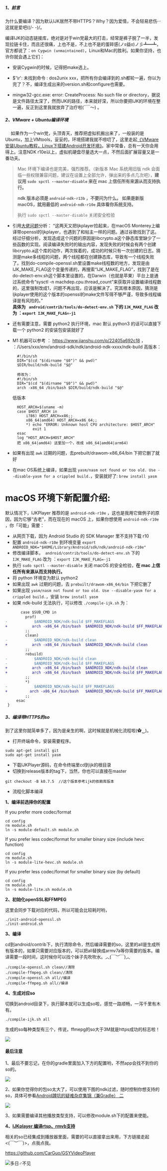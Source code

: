 
##### 1、前言

为什么要编译？因为默认IJK居然不带HTTPS？Why？因为爱情，不会轻易悲伤···这就是爱吧((/- -)/。

编译IJK的动态链接库，绝对是对于win党最大的打击，经常是裤子脱了一半，发现拉链卡住，而且还很痛，上也不是，不上也不是的蛋碎感(ノಠ益ಠ)ノ彡┻━┻，官方都说了：```on Cygwin (unmaintained)```，Linux和Mac的胜利。如果你坚持，也许你就会遇上它们：

* 安装Cygwin的时候，记得把make选上。

* $'\r': 未找到命令 : dos2unix xxx，把所有你会编译到的.sh都轮一遍，你以为完了？不，编译生成出来的version.sh和configure也需要。

* mingw32-gcc.exe: error: CreateProcess: No such file or directory，据说是文件路径太深了，然而IJK的路径，本来就好深，所以你要把IJK的环境在整一遍，反正到这里我就放弃了治疗啦(ˉ￣～) 。

##### 2、VMware + Ubuntu编译环境
　
如果作为一个win党，头顶青天，推荐把虚拟机搬出来了，一般装的是Ubuntu，加上VMtools，妥妥的，环境搭建我就不唠叨了，这里走起[《VMware安装Ubuntu教程，Linux下搭建Android开发环境》](http://blog.csdn.net/linchaolong/article/details/52802401)。家中常备，总有一天你会用得上。注意NDK r10e以上，虚拟机硬盘尽量选大一点，不然后面扩展容量又是一番功夫。
　
> Mac 环境下编译也是完美，强烈推荐。（新版本 Mac 系统用旧版 ndk 会面临一些权限兼容问题，建议在设置上全部允许，弹出来的多点几次吧），**建议用 `sudo spctl --master-disable` 来在 mac 上信任所有来源从而支持执行。**　
>
>**ndk 版本必须是 `android-ndk-r13b` ，不要问为什么。**
>**如果是新版 macOS，就用最低的 `android-ndk-r10e` 具体看你系统支持。**
>
> 执行 `sudo spctl --master-disable` 关闭安全检验

- 引用[大佬问题](https://github.com/bilibili/ijkplayer/issues/5113#issuecomment-1288378800)分析：
  “这两天又把Ijkplayer捡起来，在macOS Monterey上编译带openssl的Ijkplayer，也遇到了和帖主一样的问题。通过谷歌找到了这。经过仔细分析，发现造成这个问题的原因是libcrypto.a这个静态库里缺少了一些函数的实现。阅读编译失败时的输出内容，发现失败的时候会有两个创建libcrypto.a这个库的动作，两次挨着的，成功的时候只有一次创建的日志。猜测是make多线程的问题，两个线程都在创建静态库，导致有一个线程失败了。找到do-compile-openssl.sh里设置make线程数的地方，发现是由IJK_MAKE_FLAG这个变量传递的，再搜索“IJK_MAKE_FLAG”，找到了是在do-detect-env.sh这个脚本里设置的，在Darwin（也就是苹果）平台上是通过系统命令“sysctl -n machdep.cpu.thread_count”来获取并设置编译线程数的，这里强制改成1，问题不再出现，应该是解决了。究其根本原因，猜测是Ijkplayer使用的这个版本的openssl的make文件写得不够严谨，导致多线程编译是有风险的。”<br/>
  **具体为 ` android/contrib/tools/do-detect-env.sh` 下的 `IJK_MAKE_FLAG` 改为 ：`export IJK_MAKE_FLAG=-j1`**


- 还有需要注意，需要 python2 执行环境，mac 默认 python3 的话可以直接下载一个 python2 的安装包安装就好了

- M1 机器可以参考 ： https://www.jianshu.com/p/22405a692c18 ， ：/Users/xxx/env/android-sdk/ndk/android-ndk-xxxx/ndk-build 
  高版本：
  ```
    #!/bin/sh
    DIR="$(cd "$(dirname "$0")" && pwd)"
    $DIR/build/ndk-build "$@"

    修改为：
    #!/bin/sh
    DIR="$(cd "$(dirname "$0")" && pwd)"
    arch -x86_64 /bin/bash $DIR/build/ndk-build "$@"
  ```
  低版本
  ```
    HOST_ARCH=$(uname -m)
    case $HOST_ARCH in
        i?86) HOST_ARCH=x86;;
        x86_64|amd64) HOST_ARCH=x86_64;;
        *) echo "ERROR: Unknown host CPU architecture: $HOST_ARCH"
           exit 1
    esac
    log "HOST_ARCH=$HOST_ARCH"
    把 x86_64|amd64) 这里加一个，改成 x86_64|amd64|arm64)
  ```
- 如果有出现 `awk` 过期的问题，去prebuilt/drawom-x86_64/bin 下把它删了就好
- 在mac OS系统上编译，如果出现 `yasm/nasm not found or too old. Use --disable-yasm for a crippled build.`，安装就好了: `brew install yasm`


# macOS 环境下新配置介绍:

默认情况下，IJKPlayer 推荐的是 `android-ndk-r10e` ，这也是我用它做例子的原因，因为它够“古老”，而在现在的 macOS 上，如果你想使用  `android-ndk-r10e`  ，你「可能」需要：

- 从网页下载，因为 Android Studio 的 SDK Manager 里不支持下载 r10 
- 配置   `android-ndk-r10e`   到环境变量 `export ANDROID_NDK="$HOME/Library/Android/sdk/ndk/android-ndk-r10e"`
- 修改编译脚本，` android/contrib/tools/do-detect-env.sh`  下的  `IJK_MAKE_FLAG`  改为 ：`export IJK_MAKE_FLAG=-j1` 
- 执行  `sudo spctl --master-disable`  关闭 macOS 的安全检验，**在 mac 上信任所有来源从而支持执行。**　
- 将 python 环境变为默认  python2
- 如果出现 `awk` 过期的问题，去 `prebuilt/drawom-x86_64/bin` 下把它删了
- 如果出现 `yasm/nasm not found or too old. Use --disable-yasm for a crippled build.`，安装  `brew install yasm` 
- 如果 ndk-build 无法执行，可以修改  `./compile-ijk.sh`  为：
```patch
       case $SUB_CMD in
         prof)
-            $ANDROID_NDK/ndk-build $FF_MAKEFLAGS
+           arch -x86_64 /bin/bash  $ANDROID_NDK/ndk-build $FF_MAKEFLAGS
         ;;
         clean)
-            $ANDROID_NDK/ndk-build clean
+           arch -x86_64 /bin/bash  $ANDROID_NDK/ndk-build clean
         ;;
         rebuild)
-            $ANDROID_NDK/ndk-build clean
-            $ANDROID_NDK/ndk-build $FF_MAKEFLAGS
+           arch -x86_64 /bin/bash  $ANDROID_NDK/ndk-build clean
+           arch -x86_64 /bin/bash  $ANDROID_NDK/ndk-build $FF_MAKEFLAGS
         ;;
         *)
-            $ANDROID_NDK/ndk-build $FF_MAKEFLAGS
+          arch -x86_64 /bin/bash   $ANDROID_NDK/ndk-build $FF_MAKEFLAGS
         ;;
     esac
 }

```





##### 3、编译带HTTPS的so

到了这里你就简单多了，因为是亲生的啊，这时候就是机械化流程啦(✿‿)。

* 打开终端命令，安装需要程序。

```
sudo apt-get install git
sudo apt-get install yasm
```

* 下载IJKPlayer源码，在命令终端里cd到ijk的根目录
* 切换到release版本的tag下，当然，你也可以直接在master

```
git checkout -B k0.7.5  //这个版本参考ijk的依赖库版本
```

* 流程化脚本编译

**1、编译前选择你的配置**

If you prefer more codec/format

```
cd config
rm module.sh
ln -s module-default.sh module.sh
```

If you prefer less codec/format for smaller binary size (include hevc function)

```
cd config
rm module.sh
ln -s module-lite-hevc.sh module.sh
```

If you prefer less codec/format for smaller binary size (by default)

```
cd config
rm module.sh
ln -s module-lite.sh module.sh
```

**2、初始化openSSL和FFMPEG**

这里会同步下载对应的代码，所以可能会比较耗时哟，

```
./init-android-openssl.sh
./init-android.sh
```

**3、编译**

cd到android/contrib下，执行清除命令，然后编译需要的so，这里的all是生成所有版本的，如果只需要对应版本的，可以把all替换成armv7a等你需要的版本。编译需要一段时间，这时候你可以找个妹子先吹吹水。︿(￣︶￣)︿

```
./compile-openssl.sh clean//清除
./compile-ffmpeg.sh clean//清除
./compile-openssl.sh all//编译
./compile-ffmpeg.sh all//编译
```

**4、生成对应so**

切换到android目录下，执行脚本就可以生成so啦，感觉一路顺畅，一泻千里有木有。

```
./compile-ijk.sh all
```

生成的so每种类型有三个，传说，ffmepg的so大于3M就是https成功的标志啦！

![](http://upload-images.jianshu.io/upload_images/3673902-94aa88c1c80c49e2.png?imageMogr2/auto-orient/strip%7CimageView2/2/w/1240)

#### 最后注意

1、最后不要忘记，在你的gradle里面加入下方的配置哟，不然app会找不到你的so的。

![](http://upload-images.jianshu.io/upload_images/3673902-c471beae629dca12.png?imageMogr2/auto-orient/strip%7CimageView2/2/w/1240)

2、如果你觉得你的包so太大了，可以使用下图的ndk过滤，随时控制你想支持的so，具体可参看[Android蹲坑的疑难杂症集锦（兼Gradle） 二](http://www.jianshu.com/p/86e4b336c17d)

![](http://upload-images.jianshu.io/upload_images/3673902-3a1b270f55739657.png?imageMogr2/auto-orient/strip%7CimageView2/2/w/1240)

3、如果需要编译其他播放类型支持，可以修改module.sh下的配置来使能。

**4、[IJKplayer 编译rtsp、rmvb支持](http://www.jianshu.com/p/bd289e25d272)**

相关的so已经集成到播放器里面，需要的可以直接拿出来用，下方链接走起<(￣︶￣)>，点我点我。

https://github.com/CarGuo/GSYVideoPlayer

![多日♂不见](http://upload-images.jianshu.io/upload_images/3673902-129730c7753bf611.png?imageMogr2/auto-orient/strip%7CimageView2/2/w/1240)
